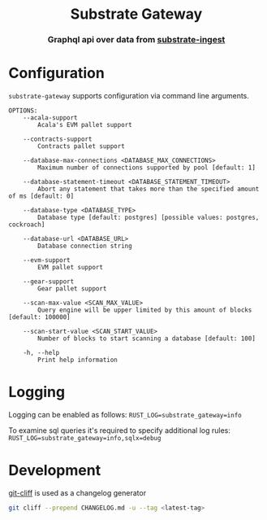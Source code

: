 <div align="center">

# Substrate Gateway

### Graphql api over data from [substrate-ingest](https://github.com/subsquid/squid-sdk/tree/master/substrate/substrate-ingest)

</div>

# Configuration
`substrate-gateway` supports configuration via command line arguments.
```
OPTIONS:
    --acala-support
        Acala's EVM pallet support

    --contracts-support
        Сontracts pallet support

    --database-max-connections <DATABASE_MAX_CONNECTIONS>
        Maximum number of connections supported by pool [default: 1]

    --database-statement-timeout <DATABASE_STATEMENT_TIMEOUT>
        Abort any statement that takes more than the specified amount of ms [default: 0]

    --database-type <DATABASE_TYPE>
        Database type [default: postgres] [possible values: postgres, cockroach]

    --database-url <DATABASE_URL>
        Database connection string

    --evm-support
        EVM pallet support

    --gear-support
        Gear pallet support

    --scan-max-value <SCAN_MAX_VALUE>
        Query engine will be upper limited by this amount of blocks [default: 100000]

    --scan-start-value <SCAN_START_VALUE>
        Number of blocks to start scanning a database [default: 100]

    -h, --help
        Print help information
```

# Logging
Logging can be enabled as follows: `RUST_LOG=substrate_gateway=info`

To examine sql queries it's required to specify additional log rules: `RUST_LOG=substrate_gateway=info,sqlx=debug`

# Development
[git-cliff](https://github.com/orhun/git-cliff) is used as a changelog generator
```bash
git cliff --prepend CHANGELOG.md -u --tag <latest-tag>
```
